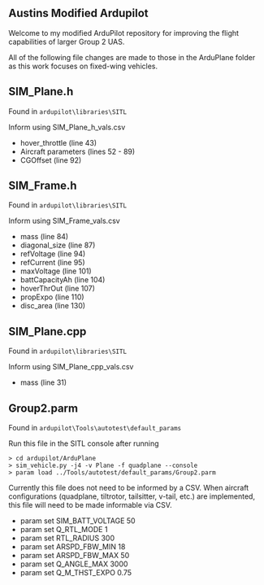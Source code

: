 ## Austins Modified Ardupilot

Welcome to my modified ArduPilot repository for improving the flight capabilities of larger Group 2 UAS.

All of the following file changes are made to those in the ArduPlane folder as this work focuses on fixed-wing vehicles.

## SIM_Plane.h

Found in ``` ardupilot\libraries\SITL ```

Inform using SIM_Plane_h_vals.csv

* hover_throttle (line 43)
* Aircraft parameters (lines 52 - 89)
* CGOffset (line 92)

## SIM_Frame.h

Found in ``` ardupilot\libraries\SITL ```

Inform using SIM_Frame_vals.csv

* mass (line 84)
* diagonal_size (line 87)
* refVoltage (line 94)
* refCurrent (line 95)
* maxVoltage (line 101)
* battCapacityAh (line 104)
* hoverThrOut (line 107)
* propExpo (line 110)
* disc_area (line 130)

## SIM_Plane.cpp

Found in ``` ardupilot\libraries\SITL ```

Inform using SIM_Plane_cpp_vals.csv

* mass (line 31)

## Group2.parm

Found in ``` ardupilot\Tools\autotest\default_params ```

Run this file in the SITL console after running
```
> cd ardupilot/ArduPlane
> sim_vehicle.py -j4 -v Plane -f quadplane --console
> param load ../Tools/autotest/default_params/Group2.parm
```

Currently this file does not need to be informed by a CSV. When aircraft configurations (quadplane, tiltrotor, tailsitter, v-tail, etc.) are implemented, this file will need to be made informable via CSV.

* param set SIM_BATT_VOLTAGE 50
* param set Q_RTL_MODE 1
* param set RTL_RADIUS 300
* param set ARSPD_FBW_MIN 18
* param set ARSPD_FBW_MAX 50
* param set Q_ANGLE_MAX 3000
* param set Q_M_THST_EXPO 0.75
